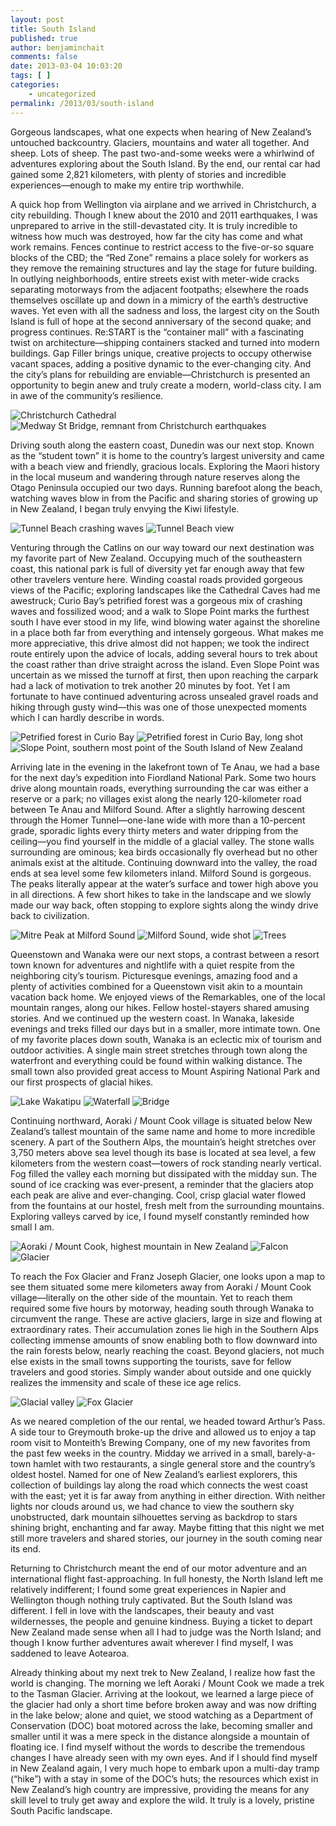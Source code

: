 ```yaml
---
layout: post
title: South Island
published: true
author: benjaminchait
comments: false
date: 2013-03-04 10:03:20
tags: [ ]
categories:
    - uncategorized
permalink: /2013/03/south-island
---
```

Gorgeous landscapes, what one expects when hearing of New Zealand’s untouched backcountry. Glaciers, mountains and water all together. And sheep. Lots of sheep. The past two-and-some weeks were a whirlwind of adventures exploring about the South Island. By the end, our rental car had gained some 2,821 kilometers, with plenty of stories and incredible experiences—enough to make my entire trip worthwhile.

A quick hop from Wellington via airplane and we arrived in Christchurch, a city rebuilding. Though I knew about the 2010 and 2011 earthquakes, I was unprepared to arrive in the still-devastated city. It is truly incredible to witness how much was destroyed, how far the city has come and what work remains. Fences continue to restrict access to the five-or-so square blocks of the CBD; the &#8220;Red Zone&#8221; remains a place solely for workers as they remove the remaining structures and lay the stage for future building. In outlying neighborhoods, entire streets exist with meter-wide cracks separating motorways from the adjacent footpaths; elsewhere the roads themselves oscillate up and down in a mimicry of the earth&#8217;s destructive waves. Yet even with all the sadness and loss, the largest city on the South Island is full of hope at the second anniversary of the second quake; and progress continues. Re:START is the &#8220;container mall&#8221; with a fascinating twist on architecture—shipping containers stacked and turned into modern buildings. Gap Filler brings unique, creative projects to occupy otherwise vacant spaces, adding a positive dynamic to the ever-changing city. And the city&#8217;s plans for rebuilding are enviable—Christchurch is presented an opportunity to begin anew and truly create a modern, world-class city. I am in awe of the community&#8217;s resilience.


![Christchurch Cathedral][1]
![Medway St Bridge, remnant from Christchurch earthquakes][2]

Driving south along the eastern coast, Dunedin was our next stop. Known as the “student town” it is home to the country’s largest university and came with a beach view and friendly, gracious locals. Exploring the Maori history in the local museum and wandering through nature reserves along the Otago Peninsula occupied our two days. Running barefoot along the beach, watching waves blow in from the Pacific and sharing stories of growing up in New Zealand, I began truly envying the Kiwi lifestyle.


![Tunnel Beach crashing waves][3]
![Tunnel Beach view][4]

Venturing through the Catlins on our way toward our next destination was my favorite part of New Zealand. Occupying much of the southeastern coast, this national park is full of diversity yet far enough away that few other travelers venture here. Winding coastal roads provided gorgeous views of the Pacific; exploring landscapes like the Cathedral Caves had me awestruck; Curio Bay&#8217;s petrified forest was a gorgeous mix of crashing waves and fossilized wood; and a walk to Slope Point marks the furthest south I have ever stood in my life, wind blowing water against the shoreline in a place both far from everything and intensely gorgeous. What makes me more appreciative, this drive almost did not happen; we took the indirect route entirely upon the advice of locals, adding several hours to trek about the coast rather than drive straight across the island. Even Slope Point was uncertain as we missed the turnoff at first, then upon reaching the carpark had a lack of motivation to trek another 20 minutes by foot. Yet I am fortunate to have continued adventuring across unsealed gravel roads and hiking through gusty wind—this was one of those unexpected moments which I can hardly describe in words.


![Petrified forest in Curio Bay][5]
![Petrified forest in Curio Bay, long shot][6]
![Slope Point, southern most point of the South Island of New Zealand][7]

Arriving late in the evening in the lakefront town of Te Anau, we had a base for the next day&#8217;s expedition into Fiordland National Park. Some two hours drive along mountain roads, everything surrounding the car was either a reserve or a park; no villages exist along the nearly 120-kilometer road between Te Anau and Milford Sound. After a slightly harrowing descent through the Homer Tunnel—one-lane wide with more than a 10-percent grade, sporadic lights every thirty meters and water dripping from the ceiling—you find yourself in the middle of a glacial valley. The stone walls surrounding are ominous; kea birds occasionally fly overhead but no other animals exist at the altitude. Continuing downward into the valley, the road ends at sea level some few kilometers inland. Milford Sound is gorgeous. The peaks literally appear at the water&#8217;s surface and tower high above you in all directions. A few short hikes to take in the landscape and we slowly made our way back, often stopping to explore sights along the windy drive back to civilization.


![Mitre Peak at Milford Sound][8]
![Milford Sound, wide shot][9]
![Trees][10]

Queenstown and Wanaka were our next stops, a contrast between a resort town known for adventures and nightlife with a quiet respite from the neighboring city’s tourism. Picturesque evenings, amazing food and a plenty of activities combined for a Queenstown visit akin to a mountain vacation back home. We enjoyed views of the Remarkables, one of the local mountain ranges, along our hikes. Fellow hostel-stayers shared amusing stories. And we continued up the western coast. In Wanaka, lakeside evenings and treks filled our days but in a smaller, more intimate town. One of my favorite places down south, Wanaka is an eclectic mix of tourism and outdoor activities. A single main street stretches through town along the waterfront and everything could be found within walking distance. The small town also provided great access to Mount Aspiring National Park and our first prospects of glacial hikes.


![Lake Wakatipu][11]
![Waterfall][12]
![Bridge][13]

Continuing northward, Aoraki / Mount Cook village is situated below New Zealand&#8217;s tallest mountain of the same name and home to more incredible scenery. A part of the Southern Alps, the mountain&#8217;s height stretches over 3,750 meters above sea level though its base is located at sea level, a few kilometers from the western coast—towers of rock standing nearly vertical. Fog filled the valley each morning but dissipated with the midday sun. The sound of ice cracking was ever-present, a reminder that the glaciers atop each peak are alive and ever-changing. Cool, crisp glacial water flowed from the fountains at our hostel, fresh melt from the surrounding mountains. Exploring valleys carved by ice, I found myself constantly reminded how small I am.


![Aoraki / Mount Cook, highest mountain in New Zealand][14]
![Falcon][15]
![Glacier][16]

To reach the Fox Glacier and Franz Joseph Glacier, one looks upon a map to see them situated some mere kilometers away from Aoraki / Mount Cook village—literally on the other side of the mountain. Yet to reach them required some five hours by motorway, heading south through Wanaka to circumvent the range. These are active glaciers, large in size and flowing at extraordinary rates. Their accumulation zones lie high in the Southern Alps collecting immense amounts of snow enabling both to flow downward into the rain forests below, nearly reaching the coast. Beyond glaciers, not much else exists in the small towns supporting the tourists, save for fellow travelers and good stories. Simply wander about outside and one quickly realizes the immensity and scale of these ice age relics.


![Glacial valley][17]
![Fox Glacier][18]

As we neared completion of the our rental, we headed toward Arthur’s Pass. A side tour to Greymouth broke-up the drive and allowed us to enjoy a tap room visit to Monteith&#8217;s Brewing Company, one of my new favorites from the past few weeks in the country. Midday we arrived in a small, barely-a-town hamlet with two restaurants, a single general store and the country&#8217;s oldest hostel. Named for one of New Zealand&#8217;s earliest explorers, this collection of buildings lay along the road which connects the west coast with the east; yet it is far away from anything in either direction. With neither lights nor clouds around us, we had chance to view the southern sky unobstructed, dark mountain silhouettes serving as backdrop to stars shining bright, enchanting and far away. Maybe fitting that this night we met still more travelers and shared stories, our journey in the south coming near its end.

Returning to Christchurch meant the end of our motor adventure and an international flight fast-approaching. In full honesty, the North Island left me relatively indifferent; I found some great experiences in Napier and Wellington though nothing truly captivated. But the South Island was different. I fell in love with the landscapes, their beauty and vast wildernesses, the people and genuine kindness. Buying a ticket to depart New Zealand made sense when all I had to judge was the North Island; and though I know further adventures await wherever I find myself, I was saddened to leave Aotearoa.

Already thinking about my next trek to New Zealand, I realize how fast the world is changing. The morning we left Aoraki / Mount Cook we made a trek to the Tasman Glacier. Arriving at the lookout, we learned a large piece of the glacier had only a short time before broken away and was now drifting in the lake below; alone and quiet, we stood watching as a Department of Conservation (DOC) boat motored across the lake, becoming smaller and smaller until it was a mere speck in the distance alongside a mountain of floating ice. I find myself without the words to describe the tremendous changes I have already seen with my own eyes. And if I should find myself in New Zealand again, I very much hope to embark upon a multi-day tramp (&#8220;hike&#8221;) with a stay in some of the DOC’s huts; the resources which exist in New Zealand&#8217;s high country are impressive, providing the means for any skill level to truly get away and explore the wild. It truly is a lovely, pristine South Pacific landscape.

 [1]: /wp-content/uploads/media/img/2013/03/south-island/DSC03208.jpg
 [2]: /wp-content/uploads/media/img/2013/03/south-island/DSC03217.jpg
 [3]: /wp-content/uploads/media/img/2013/03/south-island/DSC03260.jpg
 [4]: /wp-content/uploads/media/img/2013/03/south-island/DSC03263.jpg
 [5]: /wp-content/uploads/media/img/2013/03/south-island/DSC03344.jpg
 [6]: /wp-content/uploads/media/img/2013/03/south-island/DSC03348.jpg
 [7]: /wp-content/uploads/media/img/2013/03/south-island/DSC03353.jpg
 [8]: /wp-content/uploads/media/img/2013/03/south-island/DSC03372.jpg
 [9]: /wp-content/uploads/media/img/2013/03/south-island/DSC03386.jpg
 [10]: /wp-content/uploads/media/img/2013/03/south-island/DSC03426.jpg
 [11]: /wp-content/uploads/media/img/2013/03/south-island/DSC03464.jpg
 [12]: /wp-content/uploads/media/img/2013/03/south-island/DSC03480.jpg
 [13]: /wp-content/uploads/media/img/2013/03/south-island/DSC03494.jpg
 [14]: /wp-content/uploads/media/img/2013/03/south-island/DSC03510.jpg
 [15]: /wp-content/uploads/media/img/2013/03/south-island/DSC03523.jpg
 [16]: /wp-content/uploads/media/img/2013/03/south-island/DSC03525.jpg
 [17]: /wp-content/uploads/media/img/2013/03/south-island/DSC03544.jpg
 [18]: /wp-content/uploads/media/img/2013/03/south-island/DSC03549.jpg
